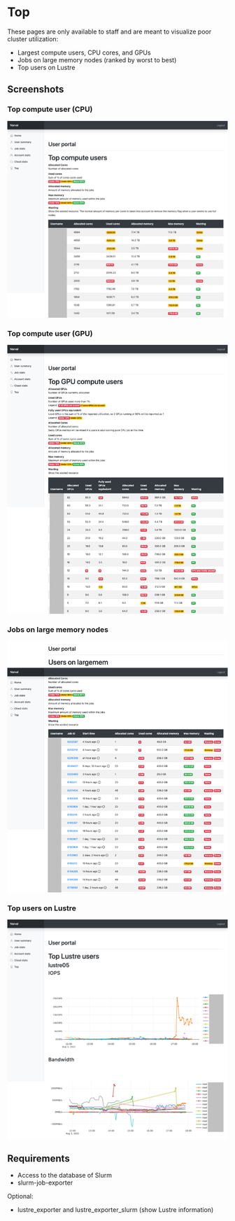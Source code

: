 # Top
These pages are only available to staff and are meant to visualize poor cluster utilization:

* Largest compute users, CPU cores, and GPUs
* Jobs on large memory nodes (ranked by worst to best)
* Top users on Lustre

## Screenshots
### Top compute user (CPU)
![Top compute user (CPU)](top_compute.png)

### Top compute user (GPU)
![Top compute user (GPU)](top_compute_gpu.png)

### Jobs on large memory nodes
![Jobs on large memory nodes](top_largemem.png)

### Top users on Lustre
![Top users on Lustre](top_lustre.png)

## Requirements
* Access to the database of Slurm
* slurm-job-exporter

Optional:

* lustre\_exporter and lustre\_exporter\_slurm (show Lustre information)
